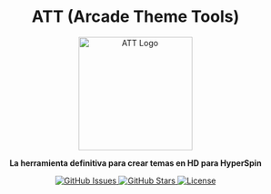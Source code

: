 <h1 align="center">ATT (Arcade Theme Tools)</h1>
<p align="center"> <img src="https://yourimageurl.com/logo.png" alt="ATT Logo" width="200"/> </p> <p align="center"> <b>La herramienta definitiva para crear temas en HD para HyperSpin</b> </p> <p align="center"> <a href="https://github.com/tuusuario/att/issues"> <img src="https://img.shields.io/github/issues/tuusuario/att" alt="GitHub Issues"/> </a> <a href="https://github.com/tuusuario/att/stargazers"> <img src="https://img.shields.io/github/stars/tuusuario/att" alt="GitHub Stars"/> </a> <a href="https://github.com/tuusuario/att/blob/main/LICENSE"> <img src="https://img.shields.io/github/license/tuusuario/att" alt="License"/> </a> </p>
